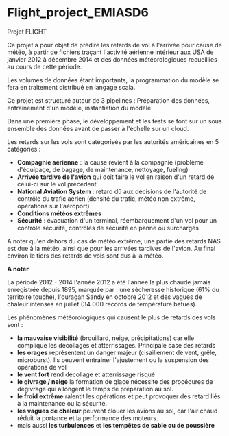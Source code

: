 # Flight_project_EMIASD6
Projet FLIGHT

Ce projet a pour objet de prédire les retards de vol à l'arrivée pour cause de météo, à partir de fichiers traçant l'activité aérienne intérieur aux USA de janvier 2012 à décembre 2014 et des données météorologiques recueillies au cours de cette période.

Les volumes de données étant importants, la programmation du modèle se fera en traitement distribué en langage scala.

Ce projet est structuré autour de 3 pipelines : Préparation des données, entraînement d'un modèle, instantiation du modèle

Dans une première phase, le développement et les tests se font sur un sous ensemble des données avant de passer à l'échelle sur un cloud.

Les retards sur les vols sont catégorisés par les autorités américaines en 5 catégories :

- **Compagnie aérienne** : la cause revient à la compagnie (problème d'équipage, de bagage, de maintenance, nettoyage, fueling)
- **Arrivée tardive de l'avion** qui doit faire le vol en raison d'un retard de celui-ci sur le vol précédent
- **National Aviation System** : retard dû aux décisions de l'autorité de contrôle du trafic aérien (densité du trafic, météo non extrême, opérations sur l'aéroport)
- **Conditions météos extrêmes**
- **Sécurité** : évacuation d'un terminal, réembarquement d'un vol pour un contrôle sécurité, contrôles de sécurité en panne ou surchargés

A noter qu'en dehors du cas de météo extrême, une partie des retards NAS est due à la météo, ainsi que pour les arrivées tardives de l'avion. Au final environ le tiers des retards de vols sont dus à la météo.

**A noter**

La période 2012 - 2014 l'année 2012 a été l'année la plus chaude jamais enregistrée depuis 1895, marquée par : une sècheresse historique (61% du territoire touché), l'ouragan Sandy en octobre 2012 et des vagues de chaleur intenses en juillet (34 000 records de température batues).

Les phénomènes météorologiques qui causent le plus de retards des vols sont : 

- **la mauvaise visibilité** (brouillard, neige, précipitations) car elle complique les décollages et atterrissages. Principale case des retards
- **les orages** représentent un danger majeur (cisaillement de vent, grêle, microburst). Ils peuvent entrainer l'ajustement ou la suspension des opérations de vol
- **le vent fort** rend décollage et atterrissage risqué
- **le givrage / neige** la formation de glace nécessite des procédures de dégivrage qui allongent le temps de préparation au sol.
- **le froid extrême** ralentit les opérations et peut provoquer des retard liés à la maintenance ou la sécurité.
- **les vagues de chaleur** peuvent clouer les avions au sol, car l'air chaud réduit la portance et la performance des moteurs.
- mais aussi **les turbulences** et **les tempêtes de sable ou de poussière**
